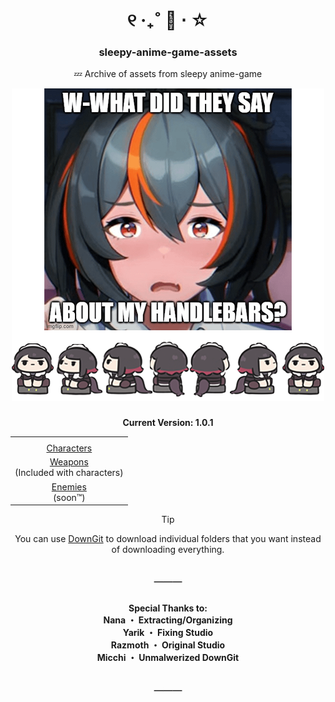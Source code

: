 <div align="center">

<!--  "Header" -->

<h1> ୧ ‧₊˚ 🧧 ⋅ ☆ </h1>

<h3> sleepy-anime-game-assets </h3>
<p> 💤  Archive of assets from sleepy anime-game </p>

<img height="500" src="https://github.com/jade-chamber/neatly-stacked-scrolls/blob/main/sleepy-anime-game-assets/1.0.1/png/readmeme.png?raw=true" alt="Readmeme"/>

</div>

<!-- "Main Content" -->

###

<div align="center">

<p align="center"><b>Current Version: 1.0.1</b></p>
<div align="center">
    <table align="center">
        <tr>
            <th> 
        </tr>
        <tr>
            <td align="center"> <a href="/Characters/">Characters</a> </td>
        </tr>
        <tr>
            <td align="center"> <a href="/Characters/s">Weapons</a></br>(Included with characters) </td>
        </tr>
        <tr>
            <td align="center"> <a href="">Enemies</a></br>(soon™) </td>
        </tr>
    </table>
</div>

> [!TIP]
> You can use <a href="https://micchi-108.github.io/DownGit-Micchi/">DownGit</a> to download individual folders that you want instead of downloading everything.

</div>

<h2 align="center"> ─── </h2>

###

<div align="center">

<!-- "Footer" -->

<h4>Special Thanks to:<br>
    Nana ・ Extracting/Organizing <br>
    Yarik ・ Fixing Studio<br>
    Razmoth ・ Original Studio<br>
    Micchi ・ Unmalwerized DownGit
</h4>

<h2>───</h2>

</div>